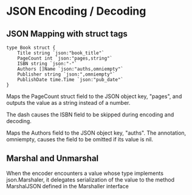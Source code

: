 
# JSON Encoding / Decoding

## JSON Mapping with struct tags

```
type Book struct {
    Title string `json:"book_title"`
    PageCount int `json:"pages,string"`
    ISBN string `json:"-"`
    Authors []Name `json:"auths,omniempty"`
    Publisher string `json:",omniempty"`
    PublishDate time.Time `json:"pub_date"`
}
```

Maps the PageCount struct field to the JSON object key, "pages", and outputs the value as a string instead of a number.

The dash causes the ISBN field to be skipped during encoding and decoding.

Maps the Authors field to the JSON object key, "auths". The annotation, omniempty,
causes the field to be omitted if its value is nil.


## Marshal and Unmarshal
When the encoder encounters a value whose type
implements json.Marshaler, it delegates serialization of the value to the method
MarshalJSON defined in the Marshaller interface
